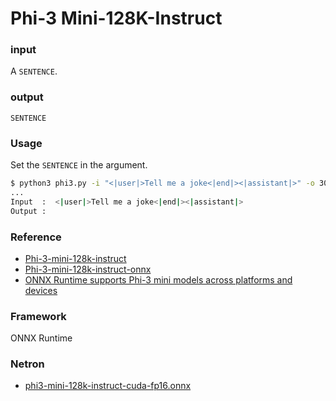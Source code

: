 # Phi-3 Mini-128K-Instruct

### input
A `SENTENCE`.

### output
`SENTENCE`

### Usage
Set the `SENTENCE` in the argument.

```bash
$ python3 phi3.py -i "<|user|>Tell me a joke<|end|><|assistant|>" -o 30
...
Input  :  <|user|>Tell me a joke<|end|><|assistant|>
Output :  
```

### Reference
- [Phi-3-mini-128k-instruct](https://huggingface.co/microsoft/Phi-3-mini-128k-instruct)
- [Phi-3-mini-128k-instruct-onnx](https://huggingface.co/microsoft/Phi-3-mini-128k-instruct-onnx)  
- [ONNX Runtime supports Phi-3 mini models across platforms and devices](https://onnxruntime.ai/blogs/accelerating-phi-3)  

### Framework
ONNX Runtime

### Netron

- [phi3-mini-128k-instruct-cuda-fp16.onnx](https://netron.app/?url=https://storage.googleapis.com/ailia-models/phi3/phi3-mini-128k-instruct-cuda-fp16.onnx)
